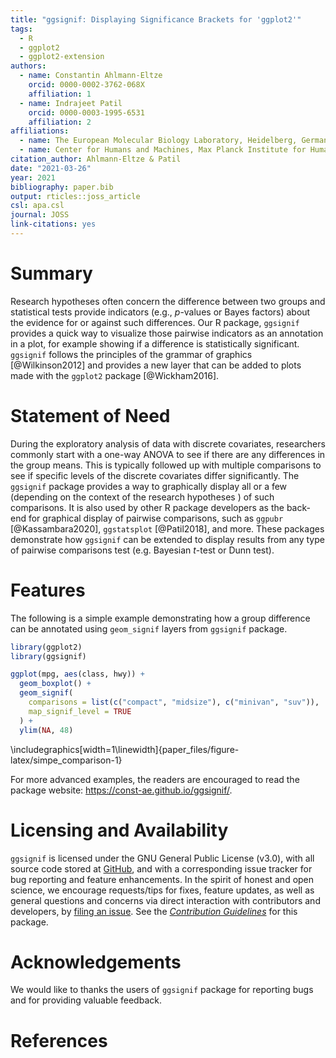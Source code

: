 ```yaml
---
title: "ggsignif: Displaying Significance Brackets for 'ggplot2'"
tags:
  - R
  - ggplot2
  - ggplot2-extension
authors:
  - name: Constantin Ahlmann-Eltze
    orcid: 0000-0002-3762-068X
    affiliation: 1
  - name: Indrajeet Patil
    orcid: 0000-0003-1995-6531
    affiliation: 2
affiliations:
  - name: The European Molecular Biology Laboratory, Heidelberg, Germany
  - name: Center for Humans and Machines, Max Planck Institute for Human Development, Berlin, Germany
citation_author: Ahlmann-Eltze & Patil 
date: "2021-03-26"
year: 2021
bibliography: paper.bib
output: rticles::joss_article
csl: apa.csl
journal: JOSS
link-citations: yes
---
```




# Summary

Research hypotheses often concern the difference between two
groups and statistical tests provide indicators
(e.g., *p*-values or Bayes factors) about the evidence for or against such differences.
Our R package, `ggsignif` provides a quick way to visualize those pairwise indicators as an 
annotation in a plot, for example showing if a difference is statistically significant. `ggsignif`
follows the principles of the grammar of graphics [@Wilkinson2012] and provides a new layer that 
can be added to plots made with the `ggplot2` package [@Wickham2016].

# Statement of Need

During the exploratory analysis of data with discrete covariates, 
researchers commonly start with a one-way ANOVA to see if there are any differences 
in the group means. This is typically followed up with multiple comparisons to see
if specific levels of the discrete covariates differ significantly. The `ggsignif` package
provides a way to graphically display all or a few (depending on the context of
the research hypotheses ) of such comparisons. It is also used by other R package developers
as the back-end for graphical display of pairwise comparisons,
such as `ggpubr` [@Kassambara2020], `ggstatsplot` [@Patil2018], and more. These packages 
demonstrate how `ggsignif` can be extended to display results from
any type of pairwise comparisons test (e.g. Bayesian *t*-test or Dunn test).

# Features

The following is a simple example demonstrating how a group difference can be
annotated using `geom_signif` layers from `ggsignif` package.


```r
library(ggplot2)
library(ggsignif)

ggplot(mpg, aes(class, hwy)) +
  geom_boxplot() +
  geom_signif(
    comparisons = list(c("compact", "midsize"), c("minivan", "suv")),
    map_signif_level = TRUE
  ) +
  ylim(NA, 48)
```


\includegraphics[width=1\linewidth]{paper_files/figure-latex/simpe_comparison-1} 

For more advanced examples, the readers are encouraged to read the package
website: <https://const-ae.github.io/ggsignif/>.

# Licensing and Availability

`ggsignif` is licensed under the GNU General Public License (v3.0), with all
source code stored at [GitHub](https://github.com/const-ae/ggsignif), and with a
corresponding issue tracker for bug reporting and feature enhancements. In the
spirit of honest and open science, we encourage requests/tips for fixes, feature
updates, as well as general questions and concerns via direct interaction with
contributors and developers, by [filing an issue](https://github.com/const-ae/ggsignif/issues). See the
[*Contribution Guidelines*](https://github.com/const-ae/ggsignif/blob/master/CODE_OF_CONDUCT.md) for this package.

# Acknowledgements

We would like to thanks the users of `ggsignif` package for reporting bugs and
for providing valuable feedback.

# References
